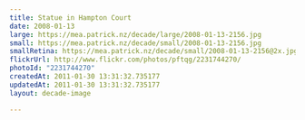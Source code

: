 ```yaml
---
title: Statue in Hampton Court
date: 2008-01-13
large: https://mea.patrick.nz/decade/large/2008-01-13-2156.jpg
small: https://mea.patrick.nz/decade/small/2008-01-13-2156.jpg
smallRetina: https://mea.patrick.nz/decade/small/2008-01-13-2156@2x.jpg
flickrUrl: http://www.flickr.com/photos/pftqg/2231744270/
photoId: "2231744270"
createdAt: 2011-01-30 13:31:32.735177
updatedAt: 2011-01-30 13:31:32.735177
layout: decade-image

---
```


